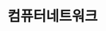 ---
title: "컴퓨터네트워크"
layout: category
permalink: /전공/컴퓨터네트워크/
author_profile: true
sidebar_main: true
taxonomy: 컴퓨터네트워크
---